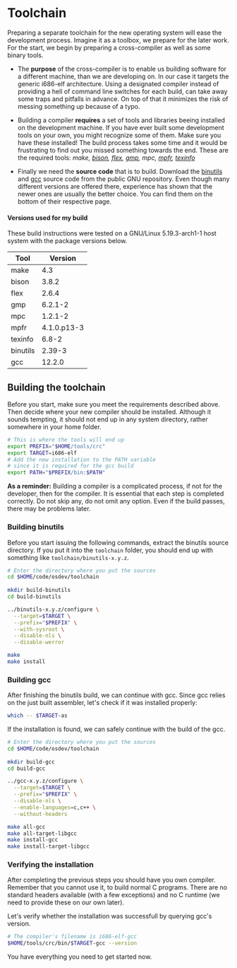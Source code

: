 # Toolchain

Preparing a separate toolchain for the new operating system will ease the development process. Imagine it as a toolbox, we prepare for the later work. For the start, we begin by preparing a cross-compiler as well as some binary tools.

- The __purpose__ of the cross-compiler is to enable us building software for a different machine, than we are developing on. In our case it targets the generic i686-elf architecture. Using a designated compiler instead of providing a hell of command line switches for each build, can take away some traps and pitfalls in advance. On top of that it minimizes the risk of messing something up because of a typo.

- Building a compiler __requires__ a set of tools and libraries beeing installed on the development machine. If you have ever built some development tools on your own, you might recognize some of them. Make sure you have these installed! The build process takes some time and it would be frustrating to find out you missed something towards the end. 
These are the required tools: _make, [bison](https://www.gnu.org/software/bison/), [flex](https://github.com/westes/flex), [gmp](https://gmplib.org/), mpc, [mpfr](https://www.mpfr.org/), [texinfo](https://www.gnu.org/software/texinfo/)_

- Finally we need the __source code__ that is to build. Download the [binutils](https://ftp.gnu.org/gnu/binutils/) and [gcc](https://ftp.gnu.org/gnu/gcc/) source code from the public GNU repository. Even though many different versions are offered there, experience has shown that the newer ones are usually the better choice. You can find them on the bottom of their respective page.

#### Versions used for my build

These build instructions were tested on a GNU/Linux 5.19.3-arch1-1 host system with the package versions below.

| Tool     | Version     |
| -------- | ----------- |
| make     | 4.3         |
| bison    | 3.8.2       |
| flex     | 2.6.4       |
| gmp      | 6.2.1-2     |
| mpc      | 1.2.1-2     |
| mpfr     | 4.1.0.p13-3 |
| texinfo  | 6.8-2       |
| binutils | 2.39-3      |
| gcc      | 12.2.0      |

## Building the toolchain

Before you start, make sure you meet the requirements described above. Then decide where your new compiler should be installed. Although it sounds tempting, it should not end up in any system directory, rather somewhere in your home folder.

```sh
# This is where the tools will end up
export PREFIX="$HOME/tools/crc"
export TARGET=i686-elf
# Add the new installation to the PATH variable
# since it is required for the gcc build
export PATH="$PREFIX/bin:$PATH"
```

__As a reminder:__ Building a compiler is a complicated process, if not for the developer, then for the compiler. It is essential that each step is completed correctly. Do not skip any, do not omit any option. Even if the build passes, there may be problems later.

### Building binutils

Before you start issuing the following commands, extract the binutils source directory. If you put it into the `toolchain` folder, you should end up with something like `toolchain/binutils-x.y.z`.

```sh
# Enter the directory where you put the sources
cd $HOME/code/osdev/toolchain
 
mkdir build-binutils
cd build-binutils

../binutils-x.y.z/configure \
  --target=$TARGET \
  --prefix="$PREFIX" \
  --with-sysroot \
  --disable-nls \
  --disable-werror

make
make install
```

### Building gcc

After finishing the binutils build, we can continue with gcc. Since gcc relies on the just built assembler, let's check if it was installed properly:

```sh
which -- $TARGET-as
```

If the installation is found, we can safely continue with the build of the gcc.

```sh
# Enter the directory where you put the sources
cd $HOME/code/osdev/toolchain
 
mkdir build-gcc
cd build-gcc

../gcc-x.y.z/configure \
  --target=$TARGET \
  --prefix="$PREFIX" \
  --disable-nls \
  --enable-languages=c,c++ \
  --without-headers

make all-gcc
make all-target-libgcc
make install-gcc
make install-target-libgcc
```

### Verifying the installation

After completing the previous steps you should have you own compiler. Remember that you cannot use it, to build normal C programs. There are no standard headers available (with a few exceptions) and no C runtime (we need to provide these on our own later). 

Let's verify whether the installation was successfull by querying gcc's version.

```sh
# The compiler's filename is i686-elf-gcc
$HOME/tools/crc/bin/$TARGET-gcc --version
```
You have everything you need to get started now.